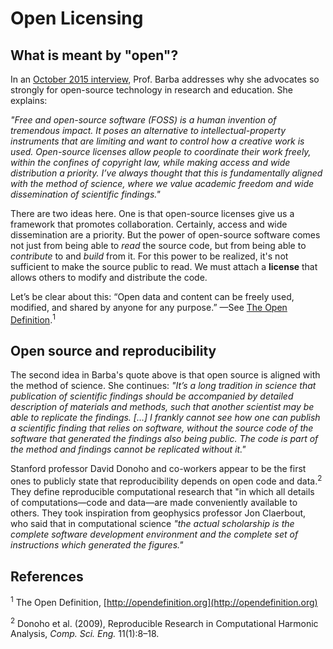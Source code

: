 # Open Licensing

## What is meant by "open"?

In an [October 2015 interview](http://rtalbert.org/blog/2015/interview-lorena-barba), Prof. Barba addresses why she advocates so strongly for open-source technology in research and education. 
She explains: 

_"Free and open-source software (FOSS) is a human invention of tremendous impact. It poses an alternative to intellectual-property instruments that are limiting and want to control how a creative work is used. Open-source licenses allow people to coordinate their work freely, within the confines of copyright law, while making access and wide distribution a priority. I’ve always thought that this is fundamentally aligned with the method of science, where we value academic freedom and wide dissemination of scientific findings."_

There are two ideas here. One is that open-source licenses give us a framework that promotes collaboration. 
Certainly, access and wide dissemination are a priority. But the power of open-source software comes not just from being able to _read_ the source code, but from being able to _contribute_ to and _build_ from it. 
For this power to be realized, it's not sufficient to make the source public to read. 
We must attach a **license** that allows others to modify and distribute the code. 

Let’s be clear about this: 
“Open data and content can be freely used, modified, and shared by anyone for any purpose.” 
—See [The Open Definition](http://opendefinition.org).<sup>1</sup>

## Open source and reproducibility

The second idea in Barba's quote above is that open source is aligned with the method of science. 
She continues: 
_"It’s a long tradition in science that publication of scientific findings should be accompanied by detailed description of materials and methods, such that another scientist may be able to replicate the findings. […] I frankly cannot see how one can publish a scientific finding that relies on software, without the source code of the software that generated the findings also being public. The code is part of the method and findings cannot be replicated without it."_ 

Stanford professor David Donoho and co-workers appear to be the first ones to publicly state that reproducibility depends on open code and data.<sup>2</sup> 
They define reproducible computational research that "in which all details of computations—code and data—are made conveniently available to others. 
They took inspiration from geophysics professor Jon Claerbout, who said that in computational science _"the actual scholarship is the complete software development environment and the complete set of instructions which generated the figures."_ 


## References

<sup>1</sup> The Open Definition, [http://opendefinition.org](http://opendefinition.org)

<sup>2</sup> Donoho et al. (2009), Reproducible Research in Computational Harmonic Analysis, _Comp. Sci. Eng._ 11(1):8–18.

